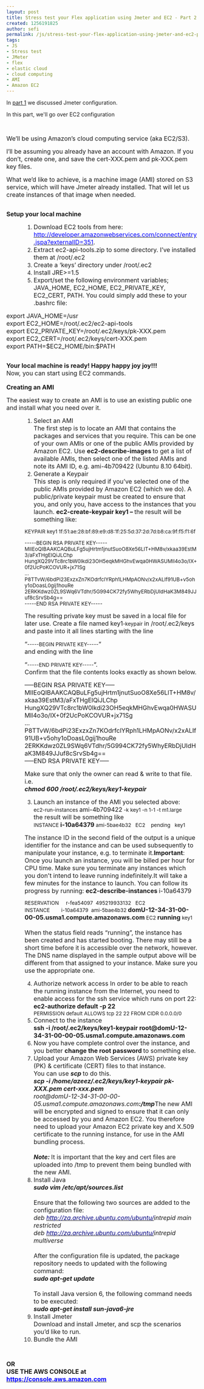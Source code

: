 ```yaml
---
layout: post
title: Stress test your Flex application using Jmeter and EC2 - Part 2
created: 1256191825
author: sefi
permalink: /js/stress-test-your-flex-application-using-jmeter-and-ec2-part-2
tags:
- JS
- Stress test
- JMeter
- flex
- elastic cloud
- cloud computing
- AMI
- Amazon EC2
---
```

<p>In <a href="http://www.tikalk.com/flex/stress-test-your-flex-application-using-jmeter-and-ec2-part-1">part 1</a> we discussed Jmeter configuration.</p>
<p>In this part, we'll go over EC2 configuration</p>
<p>&nbsp;</p>
<p style="text-align: left; line-height: normal; direction: ltr; unicode-bidi: embed;"><span style="font-size: 12pt;">We&rsquo;ll be using Amazon&rsquo;s cloud computing service (aka EC2/S3). </span></p>
<p style="text-align: left; line-height: normal; direction: ltr; unicode-bidi: embed;"><span style="font-size: 12pt;">I&rsquo;ll be assuming you already have an account with Amazon. If you don&rsquo;t, create one, and save the cert-XXX.pem and pk-XXX.pem key files.</span></p>
<p style="margin-bottom: 0.0001pt; text-align: left; line-height: normal; direction: ltr; unicode-bidi: embed;"><span style="font-size: 12pt;">What we&rsquo;d like to achieve, is a machine image (AMI) stored on S3 service, which will have Jmeter already installed. That will let us create instances of that image when needed.</span></p>
<p style="margin-bottom: 0.0001pt; text-align: left; line-height: normal; direction: ltr; unicode-bidi: embed;">&nbsp;</p>
<div style="margin-bottom: 0.0001pt; text-align: left; line-height: normal; direction: ltr; unicode-bidi: embed;"><b><span style="font-size: 12pt;">Setup your local machine</span></b></div>
<ol type="1" start="1">
    <li style="margin-right: 0cm; margin-left: 36pt; margin-bottom: 0.0001pt; text-align: left; line-height: normal; direction: ltr; unicode-bidi: embed;"><span style="font-size: 12pt;">Download EC2 tools from here: <u><span style="color: navy;"><a href="http://developer.amazonwebservices.com/connect/entry.jspa?externalID=351"><span style="color: blue;">http://developer.amazonwebservices.com/connect/entry.jspa?externalID=351</span></a></span></u>.</span></li>
    <li style="margin-right: 0cm; margin-left: 36pt; margin-bottom: 0.0001pt; text-align: left; line-height: normal; direction: ltr; unicode-bidi: embed;"><span style="font-size: 12pt;">Extract ec2-api-tools.zip to some      directory. I&rsquo;ve installed them at /root/.ec2</span></li>
    <li style="margin-right: 0cm; margin-left: 36pt; margin-bottom: 0.0001pt; text-align: left; line-height: normal; direction: ltr; unicode-bidi: embed;"><span style="font-size: 12pt;">Create a &lsquo;keys&rsquo; directory under /root/.ec2</span></li>
    <li style="margin-right: 0cm; margin-left: 36pt; margin-bottom: 0.0001pt; text-align: left; line-height: normal; direction: ltr; unicode-bidi: embed;"><span style="font-size: 12pt;">Install JRE&gt;=1.5</span></li>
    <li style="margin-right: 0cm; margin-left: 36pt; margin-bottom: 0.0001pt; text-align: left; line-height: normal; direction: ltr; unicode-bidi: embed;"><span style="font-size: 12pt;">Export/set the following environment      variables; JAVA_HOME, EC2_HOME, EC2_PRIVATE_KEY, EC2_CERT, PATH. You could      simply add these to your .bashrc file:</span></li>
</ol>
<p class="rteindent1" style="margin-bottom: 0.0001pt; text-align: left; line-height: normal; direction: ltr; unicode-bidi: embed;"><span style="font-size: 12pt;">export JAVA_HOME=/usr<br />
export EC2_HOME=/root/.ec2/ec2-api-tools<br />
export EC2_PRIVATE_KEY=/root/.ec2/keys/pk-XXX.pem<br />
export EC2_CERT=/root/.ec2/keys/cert-XXX.pem<br />
export PATH=$EC2_HOME/bin:$PATH </span></p>
<p class="rteindent1" style="margin-bottom: 0.0001pt; text-align: left; line-height: normal; direction: ltr; unicode-bidi: embed;">&nbsp;</p>
<div><span style="font-size: 12pt;"><strong>Your local machine is ready! Happy happy joy joy!!!</strong><br />
</span></div>
<div><span style="font-size: 12pt;"> Now, you can start using EC2 commands.</span></div>
<div style="margin-bottom: 0.0001pt; text-align: left; line-height: normal; direction: ltr; unicode-bidi: embed;">&nbsp;</div>
<div style="margin-bottom: 0.0001pt; text-align: left; line-height: normal; direction: ltr; unicode-bidi: embed;"><b><span style="font-size: 12pt;">Creating an AMI</span></b></div>
<p style="margin-bottom: 0.0001pt; text-align: left; line-height: normal; direction: ltr; unicode-bidi: embed;"><span style="font-size: 12pt;">The easiest way to create an AMI is to use an existing public one and install what you need over it. </span></p>
<ol type="1" start="1">
    <li style="margin-right: 0cm; margin-left: 36pt; margin-bottom: 0.0001pt; text-align: left; line-height: normal; direction: ltr; unicode-bidi: embed;"><span style="font-size: 12pt;">Select an AMI<br />
    The first step is to locate an AMI that contains the packages and services      that you require. This can be one of your own AMIs or one of the public AMIs      provided by Amazon&nbsp;EC2. Use <b>ec2-describe-images </b>to get a list      of available AMIs, then select one of the listed AMIs and note its AMI ID,      e.g. ami-4b709422 (Ubuntu 8.10 64bit). </span></li>
    <li style="margin-right: 0cm; margin-left: 36pt; margin-bottom: 0.0001pt; text-align: left; line-height: normal; direction: ltr; unicode-bidi: embed;"><span style="font-size: 12pt;">Generate a Keypair<br />
    This step is only required if you&rsquo;ve selected one of the public AMIs      provided by Amazon&nbsp;EC2 (which we do). A public/private keypair must      be created to ensure that you, and only you, have access to the instances      that you launch. <b>ec2-create-keypair key1 &ndash; </b>the result will be      something like:</span></li>
</ol>
<p style="margin-left: 36pt; text-align: left; line-height: normal; direction: ltr; unicode-bidi: embed;"><span style="font-size: 10pt;">KEYPAIR key1 1f:51:ae:28:bf:89:e9:d8:1f:25:5d:37:2d:7d:b8:ca:9f:f5:f1:6f </span></p>
<p style="margin: 0cm 0cm 0.0001pt 36pt; text-align: left; line-height: normal; direction: ltr; unicode-bidi: embed;"><span style="font-size: 10pt;">-----BEGIN RSA PRIVATE KEY-----</span><span style="font-size: 10pt;"><br />
</span><span style="font-size: 10pt;">MIIEoQIBAAKCAQBuLFg5ujHrtm1jnutSuoO8Xe56LlT+HM8v/xkaa39EstM3/aFxTHgElQiJLChp</span><span style="font-size: 10pt;"><br />
</span><span style="font-size: 10pt;">HungXQ29VTc8rc1bW0lkdi23OH5eqkMHGhvEwqa0HWASUMll4o3o/IX+0f2UcPoKCOVUR+jx71Sg</span><span style="font-size: 10pt;"><br />
...<br />
</span><span style="font-size: 10pt;">P8TTvW/6bdPi23ExzxZn7KOdrfclYRph1LHMpAONv/x2xALIf91UB+v5ohy1oDoasL0gij1houRe</span><span style="font-size: 10pt;"><br />
</span><span style="font-size: 10pt;">2ERKKdwz0ZL9SWq6VTdhr/5G994CK72fy5WhyERbDjUIdHaK3M849JJuf8cSrvSb4g==</span><span style="font-size: 10pt;"><br />
</span><span style="font-size: 10pt;">-----END RSA PRIVATE KEY-----</span></p>
<p style="margin-left: 36pt; margin-bottom: 0.0001pt; text-align: left; line-height: normal; direction: ltr; unicode-bidi: embed;"><span style="font-size: 12pt;">The resulting private key must be saved in a local file for later use. Create a file named key1</span><span style="font-size: 10pt;">-keypair </span><span style="font-size: 12pt;">in /root/.ec2/keys and paste into it all lines starting with the line</span></p>
<p style="margin-left: 36pt; margin-bottom: 0.0001pt; text-align: left; line-height: normal; direction: ltr; unicode-bidi: embed;"><span style="font-size: 12pt;">&ldquo;</span><span style="font-size: 10pt;">-----BEGIN&nbsp;PRIVATE&nbsp;KEY-----</span><span style="font-size: 12pt;">&ldquo;<br />
and ending with the line </span></p>
<p style="margin-left: 36pt; margin-bottom: 0.0001pt; text-align: left; line-height: normal; direction: ltr; unicode-bidi: embed;"><span style="font-size: 12pt;">&ldquo;</span><span style="font-size: 10pt;">-----END&nbsp;PRIVATE&nbsp;KEY-----</span><span style="font-size: 12pt;">&ldquo;.<br />
Confirm that the file contents looks exactly as shown below.</span></p>
<p style="margin-left: 36pt; text-align: left; line-height: normal; direction: ltr; unicode-bidi: embed;"><span style="font-size: 12pt;">&mdash;&ndash;BEGIN RSA PRIVATE KEY&mdash;&ndash;<br />
MIIEoQIBAAKCAQBuLFg5ujHrtm1jnutSuoO8Xe56LlT+HM8v/xkaa39EstM3/aFxTHgElQiJLChp<br />
HungXQ29VTc8rc1bW0lkdi23OH5eqkMHGhvEwqa0HWASUMll4o3o/IX+0f2UcPoKCOVUR+jx71Sg<br />
&hellip;<br />
P8TTvW/6bdPi23ExzxZn7KOdrfclYRph1LHMpAONv/x2xALIf91UB+v5ohy1oDoasL0gij1houRe<br />
2ERKKdwz0ZL9SWq6VTdhr/5G994CK72fy5WhyERbDjUIdHaK3M849JJuf8cSrvSb4g==<br />
&mdash;&ndash;END RSA PRIVATE KEY&mdash;&ndash;</span></p>
<p style="margin-left: 36pt; text-align: left; line-height: normal; direction: ltr; unicode-bidi: embed;"><span style="font-size: 12pt;">Make sure that only the owner can read &amp; write to that file. i.e.<br />
<b><i>chmod 600 /root/.ec2/keys/key1-keypair</i></b> </span></p>
<ol type="1" start="3">
    <li style="margin-right: 0cm; margin-left: 36pt; margin-bottom: 0.0001pt; text-align: left; line-height: normal; direction: ltr; unicode-bidi: embed;"><span style="font-size: 12pt;">Launch      an instance of the AMI you selected above:<br />
    </span><span style="font-size: 10pt;">ec2-run-instances </span><span style="font-size: 12pt;">ami-4b709422</span><span style="font-size: 10pt;"> -k key1 -n 1-1 -t m1.large</span><span style="font-size: 12pt;"><br />
    </span><span style="font-size: 12pt;">the result      will be something like</span><span style="font-size: 12pt;"><br />
    </span><span style="font-size: 10pt;">INSTANCE </span><b><span style="font-size: 12pt;">i-10a64379</span></b><span style="font-size: 10pt;"> ami-5bae4b32&nbsp;&nbsp; EC2&nbsp;&nbsp;&nbsp;      pending&nbsp;&nbsp; key1</span></li>
</ol>
<p style="margin-left: 36pt; text-align: left; line-height: normal; direction: ltr; unicode-bidi: embed;"><span style="font-size: 12pt;">The instance ID in the second field of the output is a unique identifier for the instance and can be used subsequently to manipulate your instance, e.g. to terminate it.<b>Important</b>: Once you launch an instance, you will be billed per hour for CPU time. Make sure you terminate any instances which you don't intend to leave running indefinitely.It will take a few minutes for the instance to launch. You can follow its progress by running: <b>ec2-describe-instances </b>i-10a64379</span></p>
<p style="margin-left: 36pt; text-align: left; line-height: normal; direction: ltr; unicode-bidi: embed;"><span style="font-size: 10pt;">RESERVATION&nbsp;&nbsp;&nbsp;&nbsp; r-fea54097&nbsp; 495219933132&nbsp;&nbsp; EC2</span><span style="font-size: 10pt;"><br />
</span><span style="font-size: 10pt;">INSTANCE&nbsp;&nbsp;&nbsp;&nbsp;&nbsp;&nbsp;&nbsp; i-10a64379&nbsp; ami-5bae4b32 </span><b><span style="font-size: 12pt;">domU-12-34-31-00-00-05.usma1.compute.amazonaws.com</span></b><span style="font-size: 10pt;"> EC2 </span><b><span style="font-size: 12pt;">running</span></b><span style="font-size: 10pt;"> key1</span><span style="font-size: 10pt;"><br />
</span><span style="font-size: 12pt;"><br />
When the status field reads &ldquo;running&rdquo;, the instance has been created and has started booting. There may still be a short time before it is accessible over the network, however. The DNS name displayed in the sample output above will be different from that assigned to your instance. Make sure you use the appropriate one.</span></p>
<ol type="1" start="4">
    <li style="margin-right: 0cm; margin-left: 36pt; margin-bottom: 0.0001pt; text-align: left; line-height: normal; direction: ltr; unicode-bidi: embed;"><span style="font-size: 12pt;">Authorize      network access In order to be able to reach the running instance from the      Internet, you need to enable access for the ssh service which runs on port      22:<br />
    <b>ec2-authorize default -p 22</b></span><b><span style="font-size: 10pt;"><br />
    </span></b><span style="font-size: 10pt;">PERMISSION      default ALLOWS tcp 22 22 FROM CIDR 0.0.0.0/0</span></li>
    <li style="margin-right: 0cm; margin-left: 36pt; margin-bottom: 0.0001pt; text-align: left; line-height: normal; direction: ltr; unicode-bidi: embed;"><span style="font-size: 12pt;">Connect to the instance</span><span style="font-size: 12pt;"><br />
    <b>ssh -i /root/.ec2/keys/key1-keypair      root@domU-12-34-31-00-00-05.usma1.compute.amazonaws.com</b></span></li>
    <li style="margin-right: 0cm; margin-left: 36pt; margin-bottom: 0.0001pt; text-align: left; line-height: normal; direction: ltr; unicode-bidi: embed;"><span style="font-size: 12pt;">Now      you have complete control over the instance, and you better <b>change the      root password </b>to something else.</span></li>
    <li style="margin-right: 0cm; margin-left: 36pt; margin-bottom: 0.0001pt; text-align: left; line-height: normal; direction: ltr; unicode-bidi: embed;"><span style="font-size: 12pt;">Upload      your Amazon Web Services (AWS) private key (PK) &amp; certificate (CERT)      files to that instance.<br />
    You can use <b><i>scp </i></b>to do this.<br />
    <b><i>scp -i /home/azeez/.ec2/keys/key1-keypair pk-XXX.pem cert-xxx.pem<br />
    </i></b><i>root@domU-12-34-31-00-00-05.usma1.compute.amazonaws.com<b>:/tmp</b></i>The      new AMI will be encrypted and signed to ensure that it can only be      accessed by you and Amazon EC2. You therefore need to upload your Amazon EC2      private key and X.509 certificate to the running instance, for use in the AMI      bundling process.<br />
    <b><i><br />
    Note: </i></b>It is important that the key and cert files are uploaded      into /tmp to prevent them being bundled with the new AMI.</span></li>
    <li style="margin-right: 0cm; margin-left: 36pt; margin-bottom: 0.0001pt; text-align: left; line-height: normal; direction: ltr; unicode-bidi: embed;"><span style="font-size: 12pt;">Install      Java<br />
    <b><i>sudo vim /etc/apt/sources.list<br />
    </i></b><br />
    Ensure that the following two sources are added to the configuration file:<br />
    <i>deb <u><span style="color: navy;">http://za.archive.ubuntu.com/ubuntu/</span></u></i><i>intrepid main restricted<br />
    deb <u><span style="color: navy;">http://za.archive.ubuntu.com/ubuntu/</span></u></i><i>intrepid multiverse<br />
    </i><br />
    After the configuration file is updated, the package repository needs to      updated with the following command:<br />
    <b><i>sudo apt-get update<br />
    </i></b><br />
    To install Java version 6, the following command needs to be executed:<br />
    <b><i>sudo apt-get install sun-java6-jre</i></b></span></li>
    <li style="margin-right: 0cm; margin-left: 36pt; margin-bottom: 0.0001pt; text-align: left; line-height: normal; direction: ltr; unicode-bidi: embed;"><span style="font-size: 12pt;">Install      Jmeter<br />
    Download and install Jmeter, and scp the scenarios you&rsquo;d like to run.</span></li>
    <li style="margin-right: 0cm; margin-left: 36pt; margin-bottom: 0.0001pt; text-align: left; line-height: normal; direction: ltr; unicode-bidi: embed;"><span style="font-size: 12pt;">Bundle      the AMI</span></li>
</ol>
<p style="margin-bottom: 0.0001pt; text-align: left; line-height: normal; direction: ltr; unicode-bidi: embed;">&nbsp;</p>
<p style="margin-bottom: 0.0001pt; text-align: left; line-height: normal; direction: ltr; unicode-bidi: embed;"><b><span style="font-size: 12pt;">OR<br />
USE THE AWS CONSOLE at</span></b><b><span style="font-size: 10pt;"><br />
</span></b><u><span style="font-size: 12pt;"><a href="http://www.amazon.com/gp/r.html?R=Y10O5SUKRM9Q&amp;C=1C0W35EPQ00G6&amp;H=f3hXV2PYE66jP4fJJ1Xygh2iJysA&amp;T=C&amp;U=https%3A%2F%2Fconsole.aws.amazon.com"><b><span style="color: blue;">https://console.aws.amazon.com</span></b></a></span></u></p>
<p>&nbsp;</p>
